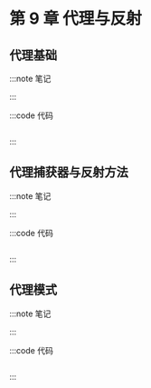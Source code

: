 # 第 9 章 代理与反射

## 代理基础

:::note 笔记

:::

:::code 代码

```js
```

:::

## 代理捕获器与反射方法

:::note 笔记

:::

:::code 代码

```js
```

:::

## 代理模式

:::note 笔记

:::

:::code 代码

```js
```

:::
